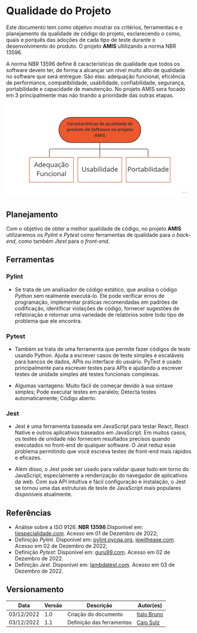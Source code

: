 # Qualidade do Projeto

Este documento tem como objetivo mostrar os critérios, ferramentas e o planejamento da qualidade de código do projeto, esclarecendo o como, quais e porquês das adoções de cada tipo de teste durante o desenvolvimento do produto. O projeto **AMIS** ultilizando a norma NBR 13596.

A norma NBR 13596 define 8 características de qualidade que todos os software devem ter, de forma a alcançar um nível muito alto de qualidade no software que será entregue. São elas: adequação funcional, eficiência de performance, compatibilidade, usabilidade, confiabilidade, segurança, portabilidade e capacidade de manutenção. No projeto AMIS sera focado em 3 principalmente mas não tirando a prioridade das outras etapas.
![Norma NBR de Qualidade](../assets/qualidade_interna_externa.jpg)

## Planejamento

Com o objetivo de obter a melhor qualidade de código, no projeto **AMIS** utilizaremos os *Pylint* e *Pytest* como ferramentas de qualidade para o *back-end*, como também *Jtest* para o *front-end*. 

## Ferramentas
### Pylint
 * Se trata de um analisador de código estático, que analisa o código *Python* sem realmente executá-lo. Ele pode verificar erros de programação, implementar práticas recomendadas em padrões de codificação, identificar violações de código, fornecer sugestões de refatoração e retornar uma variedade de relatórios sobre todo tipo de problema que ele encontra.

### Pytest
* Também se trata de uma ferramenta que permite fazer códigos de teste usando Python. Ajuda a escrever casos de teste simples e escaláveis ​​para bancos de dados, APIs ou interface do usuário. PyTest é usado principalmente para escrever testes para APIs e ajudando a escrever testes de unidade simples até testes funcionais complexas.

* Algumas vantagens: 
Muito fácil de começar devido à sua sintaxe simples;  Pode executar testes em paralelo; Detecta testes automaticamente; Código aberto.

### Jest
* Jest é uma ferramenta baseada em JavaScript para testar React, React Native e outros aplicativos baseados em JavaScript. Em muitos casos, os testes de unidade não fornecem resultados precisos quando executados no front-end de qualquer software. O Jest reduz esse problema permitindo que você escreva testes de front-end mais rápidos e eficazes.

* Além disso, o Jest pode ser usado para validar quase tudo em torno do JavaScript, especialmente a renderização do navegador de aplicativos da web. Com sua API intuitiva e fácil configuração e instalação, o Jest se tornou uma das estruturas de teste de JavaScript mais populares disponíveis atualmente.


## Referências
* Análise sobre a ISO 9126. **NBR 13596**.Disponível em: [tiespecialidade.com](https://www.tiespecialistas.com.br/analise-sobre-iso-9126-nbr-13596/). Acesso em 01 de Dezembro de 2022;
* Definição *Pylint*. Disponível em: [pylint.pycqa.org](https://pylint.pycqa.org/en/latest/), [ipwithease.com](https://ipwithease.com/what-is-pylint-python-programming-tool/). Acesso em 02 de Dezembro de 2022;
* Definição *Pytest*: Disponível em: [guru99.com](https://www.guru99.com/pytest-tutorial.html). Acesso em 02 de Dezembro de 2022.
* Definição *Jest*. Disponível em: [lambdatest.com](https://www.lambdatest.com/jest). Acesso em 03 de Dezembro de 2022.


## Versionamento

| Data | Versão | Descrição | Autor(es) |
|------|--------|-----------|-----------|
| 03/12/2022 | 1.0  | Criação do documento | [Italo Bruno](https://github.com/ItaloBrunoM) |
| 03/12/2022 | 1.1 | Definição das ferramentas | [Caio Sulz](https://github.com/CaioSulz)